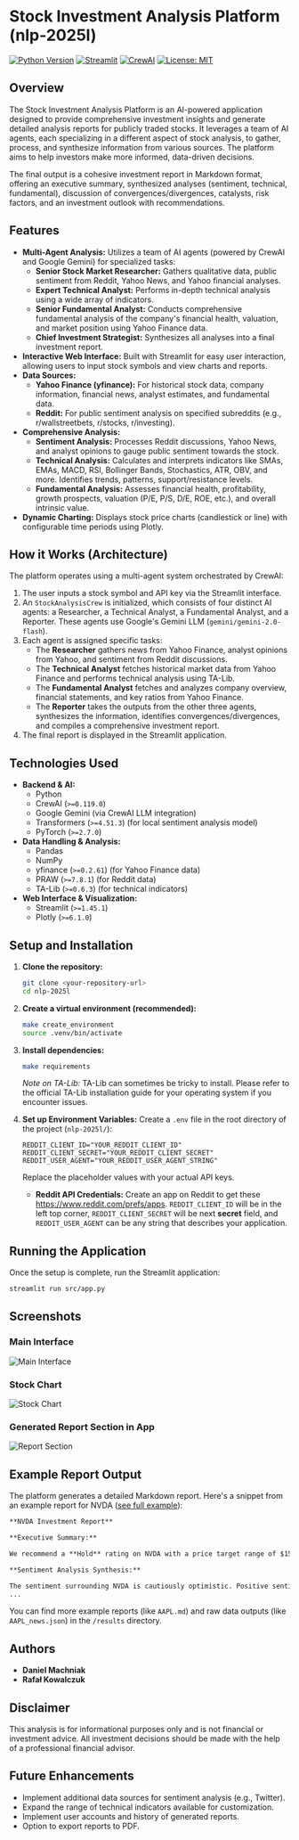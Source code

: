 # Stock Investment Analysis Platform (nlp-2025l)

[![Python Version](https://img.shields.io/badge/python-3.13%2B-blue.svg)](https://www.python.org/downloads/)
[![Streamlit](https://img.shields.io/badge/Streamlit-1.45.1-orange.svg)](https://streamlit.io)
[![CrewAI](https://img.shields.io/badge/CrewAI-0.119.0-green.svg)](https://www.crewai.com/)
[![License: MIT](https://img.shields.io/badge/License-MIT-yellow.svg)](https://opensource.org/licenses/MIT) 

## Overview

The Stock Investment Analysis Platform is an AI-powered application designed to provide comprehensive investment insights and generate detailed analysis reports for publicly traded stocks. It leverages a team of AI agents, each specializing in a different aspect of stock analysis, to gather, process, and synthesize information from various sources. The platform aims to help investors make more informed, data-driven decisions.

The final output is a cohesive investment report in Markdown format, offering an executive summary, synthesized analyses (sentiment, technical, fundamental), discussion of convergences/divergences, catalysts, risk factors, and an investment outlook with recommendations.

## Features

* **Multi-Agent Analysis:** Utilizes a team of AI agents (powered by CrewAI and Google Gemini) for specialized tasks:
    * **Senior Stock Market Researcher:** Gathers qualitative data, public sentiment from Reddit, Yahoo News, and Yahoo financial analyses.
    * **Expert Technical Analyst:** Performs in-depth technical analysis using a wide array of indicators.
    * **Senior Fundamental Analyst:** Conducts comprehensive fundamental analysis of the company's financial health, valuation, and market position using Yahoo Finance data.
    * **Chief Investment Strategist:** Synthesizes all analyses into a final investment report.
* **Interactive Web Interface:** Built with Streamlit for easy user interaction, allowing users to input stock symbols and view charts and reports.
* **Data Sources:**
    * **Yahoo Finance (yfinance):** For historical stock data, company information, financial news, analyst estimates, and fundamental data.
    * **Reddit:** For public sentiment analysis on specified subreddits (e.g., r/wallstreetbets, r/stocks, r/investing).
* **Comprehensive Analysis:**
    * **Sentiment Analysis:** Processes Reddit discussions, Yahoo News, and analyst opinions to gauge public sentiment towards the stock.
    * **Technical Analysis:** Calculates and interprets indicators like SMAs, EMAs, MACD, RSI, Bollinger Bands, Stochastics, ATR, OBV, and more. Identifies trends, patterns, support/resistance levels.
    * **Fundamental Analysis:** Assesses financial health, profitability, growth prospects, valuation (P/E, P/S, D/E, ROE, etc.), and overall intrinsic value.
* **Dynamic Charting:** Displays stock price charts (candlestick or line) with configurable time periods using Plotly.

## How it Works (Architecture)

The platform operates using a multi-agent system orchestrated by CrewAI:
1.  The user inputs a stock symbol and API key via the Streamlit interface.
2.  An `StockAnalysisCrew` is initialized, which consists of four distinct AI agents: a Researcher, a Technical Analyst, a Fundamental Analyst, and a Reporter. These agents use Google's Gemini LLM (`gemini/gemini-2.0-flash`).
3.  Each agent is assigned specific tasks:
    * The **Researcher** gathers news from Yahoo Finance, analyst opinions from Yahoo, and sentiment from Reddit discussions.
    * The **Technical Analyst** fetches historical market data from Yahoo Finance and performs technical analysis using TA-Lib.
    * The **Fundamental Analyst** fetches and analyzes company overview, financial statements, and key ratios from Yahoo Finance.
    * The **Reporter** takes the outputs from the other three agents, synthesizes the information, identifies convergences/divergences, and compiles a comprehensive investment report.
4.  The final report is displayed in the Streamlit application.

## Technologies Used

* **Backend & AI:**
    * Python
    * CrewAI (`>=0.119.0`)
    * Google Gemini (via CrewAI LLM integration)
    * Transformers (`>=4.51.3`) (for local sentiment analysis model)
    * PyTorch (`>=2.7.0`)
* **Data Handling & Analysis:**
    * Pandas
    * NumPy
    * yfinance (`>=0.2.61`) (for Yahoo Finance data)
    * PRAW (`>=7.8.1`) (for Reddit data)
    * TA-Lib (`>=0.6.3`) (for technical indicators)
* **Web Interface & Visualization:**
    * Streamlit (`>=1.45.1`)
    * Plotly (`>=6.1.0`)


## Setup and Installation

1.  **Clone the repository:**
    ```bash
    git clone <your-repository-url>
    cd nlp-2025l
    ```

2.  **Create a virtual environment (recommended):**
    ```bash
    make create_environment
    source .venv/bin/activate
    ```

3.  **Install dependencies:**
    ```bash
    make requirements
    ```
    *Note on TA-Lib:* TA-Lib can sometimes be tricky to install. Please refer to the official TA-Lib installation guide for your operating system if you encounter issues.

4.  **Set up Environment Variables:**
    Create a `.env` file in the root directory of the project (`nlp-2025l/`):
    ```
    REDDIT_CLIENT_ID="YOUR_REDDIT_CLIENT_ID"
    REDDIT_CLIENT_SECRET="YOUR_REDDIT_CLIENT_SECRET"
    REDDIT_USER_AGENT="YOUR_REDDIT_USER_AGENT_STRING"
    ```
    Replace the placeholder values with your actual API keys.
    * **Reddit API Credentials:** Create an app on Reddit to get these https://www.reddit.com/prefs/apps. `REDDIT_CLIENT_ID` will be in the left top corner, `REDDIT_CLIENT_SECRET` will be next **secret** field, and `REDDIT_USER_AGENT` can be any string that describes your application.

## Running the Application

Once the setup is complete, run the Streamlit application:
```bash
streamlit run src/app.py
```
## Screenshots
### Main Interface
![Main Interface](screenshots/main.png)

### Stock Chart
![Stock Chart](screenshots/chart.png)

### Generated Report Section in App
![Report Section](screenshots/report.png)

## Example Report Output

The platform generates a detailed Markdown report. Here's a snippet from an example report for NVDA ([see full example](results/NVDA.md)):

```markdown
**NVDA Investment Report**

**Executive Summary:**

We recommend a **Hold** rating on NVDA with a price target range of $150-$160 over the next 6-12 months. This recommendation is based on NVDA's strong fundamentals, dominant position in the AI market, and robust growth prospects, tempered by its high valuation and potential short-term technical headwinds. While the long-term outlook remains positive, the current price reflects much of the anticipated growth, and potential risks warrant a cautious approach.

**Sentiment Analysis Synthesis:**

The sentiment surrounding NVDA is cautiously optimistic. Positive sentiment is fueled by significant deals like Oracle's planned purchase of Nvidia chips and Elon Musk's commitment to expanding GPU infrastructure. These developments underscore the strong demand for Nvidia's technology in the AI sector. However, concerns about slowing cloud spending and potential trade headwinds create a mixed sentiment.
...
```

You can find more example reports (like `AAPL.md`) and raw data outputs (like `AAPL_news.json`) in the `/results` directory.



## Authors
* **Daniel Machniak**
* **Rafał Kowalczuk**

## Disclaimer
This analysis is for informational purposes only and is not financial or investment advice. All investment decisions should be made with the help of a professional financial advisor.

## Future Enhancements
* Implement additional data sources for sentiment analysis (e.g., Twitter).
* Expand the range of technical indicators available for customization.
* Implement user accounts and history of generated reports.
* Option to export reports to PDF.